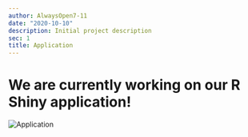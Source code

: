 ```yaml
---
author: AlwaysOpen7-11
date: "2020-10-10"
description: Initial project description
sec: 1
title: Application
---
```


# We are currently working on our R Shiny application!

![Application](post/images_files/Application.JPG)